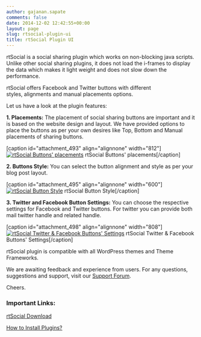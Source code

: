 ```yaml
---
author: gajanan.sapate
comments: false
date: 2014-12-02 12:42:55+00:00
layout: page
slug: rtsocial-plugin-ui
title: rtSocial Plugin UI
---
```


rtSocial is a social sharing plugin which works on non-blocking java scripts. Unlike other social sharing plugins, it does not load the i-frames to display the data which makes it light weight and does not slow down the performance.

rtSocial offers Facebook and Twitter buttons with different styles, alignments and manual placements options.

Let us have a look at the plugin features:

**1. Placements:** The placement of social sharing buttons are important and it is based on the website design and layout. We have provided options to place the buttons as per your own desires like Top, Bottom and Manual placements of sharing buttons.

[caption id="attachment_493" align="alignnone" width="812"][![rtSocial Buttons' placements](https://rtcamp.com/wp-content/uploads/2011/10/placements.jpg)](https://rtcamp.com/wp-content/uploads/2011/10/placements.jpg) rtSocial Buttons' placements[/caption]



**2. Buttons Style:** You can select the button alignment and style as per your blog post layout.

[caption id="attachment_495" align="alignnone" width="600"][![rtSocial Button Style](https://rtcamp.com/wp-content/uploads/2011/10/Button-Style1-600x163.jpg)](https://rtcamp.com/wp-content/uploads/2011/10/Button-Style1.jpg) rtSocial Button Style[/caption]



**3. Twitter and Facebook Button Settings:** You can choose the respective settings for Facebook and Twitter buttons. For twitter you can provide both mail twitter handle and related handle.

[caption id="attachment_498" align="alignnone" width="808"][![rtSocial Twitter & Facebook Buttons' Settings](https://rtcamp.com/wp-content/uploads/2011/10/Twitter-Facebook-Buttons-Settings.jpg)](https://rtcamp.com/wp-content/uploads/2011/10/Twitter-Facebook-Buttons-Settings.jpg) rtSocial Twitter & Facebook Buttons' Settings[/caption]

rtSocial plugin is compatible with all WordPress themes and Theme Frameworks.

We are awaiting feedback and experience from users. For any questions, suggestions and support, visit our [Support Forum](https://rtcamp.com/support/forum/rtsocial/).

Cheers.


### **Important Links:**


[rtSocial Download](http://wordpress.org/extend/plugins/rtsocial/)

[How to Install Plugins?](http://devilsworkshop.org/install-wordpress-plugin/)
